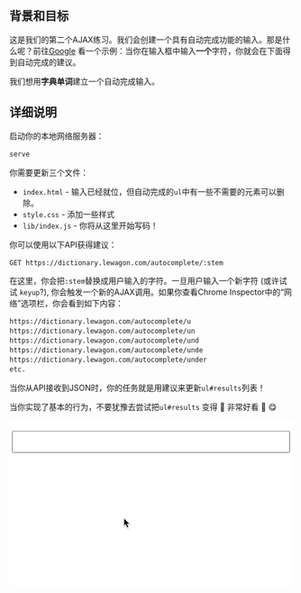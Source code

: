## 背景和目标

这是我们的第二个AJAX练习。我们会创建一个具有自动完成功能的输入。那是什么呢？前往[Google](https://www.google.com/) 看一个示例：当你在输入框中输入**一个**字符，你就会在下面得到自动完成的建议。

我们想用**字典单词**建立一个自动完成输入。

## 详细说明

启动你的本地网络服务器：

```bash
serve
```

你需要更新三个文件：

- `index.html` - 输入已经就位，但自动完成的`ul`中有一些不需要的元素可以删除。
- `style.css` - 添加一些样式
- `lib/index.js` - 你将从这里开始写码！

你可以使用以下API获得建议：

```bash
GET https://dictionary.lewagon.com/autocomplete/:stem
```

在这里，你会把`:stem`替换成用户输入的字符。一旦用户输入一个新字符 (或许试试 `keyup`?), 你会触发一个新的AJAX调用。如果你查看Chrome Inspector中的“网络”选项栏，你会看到如下内容：

```bash
https://dictionary.lewagon.com/autocomplete/u
https://dictionary.lewagon.com/autocomplete/un
https://dictionary.lewagon.com/autocomplete/und
https://dictionary.lewagon.com/autocomplete/unde
https://dictionary.lewagon.com/autocomplete/under
etc.
```

当你从API接收到JSON时，你的任务就是用建议来更新`ul#results`列表！

当你实现了基本的行为，不要犹豫去尝试把`ul#results` 变得 🎨 非常好看 🎨 😋

![Animated gif of final goal, showing a list of auto sugesstions that pop up while typing.](https://raw.githubusercontent.com/lewagon/fullstack-images/3a1b80803f1fa3fc59b79530101847d852d21170/frontend/autocomplete.gif)
